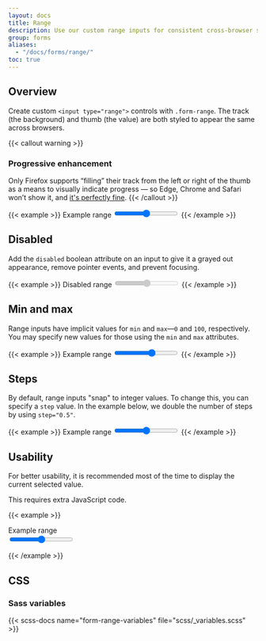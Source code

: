 ```yaml
---
layout: docs
title: Range
description: Use our custom range inputs for consistent cross-browser styling and built-in customization.
group: forms
aliases:
  - "/docs/forms/range/"
toc: true
---
```


## Overview

Create custom `<input type="range">` controls with `.form-range`. The track (the background) and thumb (the value) are both styled to appear the same across browsers.

{{< callout warning >}}
### Progressive enhancement

Only Firefox supports “filling” their track from the left or right of the thumb as a means to visually indicate progress — so Edge, Chrome and Safari won’t show it, and [it's perfectly fine](https://alistapart.com/article/understandingprogressiveenhancement/).
{{< /callout >}}

{{< example >}}
<label for="customRange1" class="form-label">Example range</label>
<input type="range" class="form-range" id="customRange1">
{{< /example >}}

## Disabled

Add the `disabled` boolean attribute on an input to give it a grayed out appearance, remove pointer events, and prevent focusing.

{{< example >}}
<label for="disabledRange" class="form-label is-disabled">Disabled range</label>
<input type="range" class="form-range" id="disabledRange" disabled>
{{< /example >}}

## Min and max

Range inputs have implicit values for `min` and `max`—`0` and `100`, respectively. You may specify new values for those using the `min` and `max` attributes.

{{< example >}}
<label for="customRange2" class="form-label">Example range</label>
<input type="range" class="form-range" min="0" max="5" id="customRange2">
{{< /example >}}

## Steps

By default, range inputs "snap" to integer values. To change this, you can specify a `step` value. In the example below, we double the number of steps by using `step="0.5"`.

{{< example >}}
<label for="customRange3" class="form-label">Example range</label>
<input type="range" class="form-range" min="0" max="5" step="0.5" id="customRange3">
{{< /example >}}

## Usability

For better usability, it is recommended most of the time to display the current selected value.

This requires extra JavaScript code.

{{< example >}}
<div class="d-flex w-100 justify-content-between">
  <label for="customRange4" class="form-label">Example range</label>
  <span id="customRange4ValueText" class="fw-bold" aria-hidden="true"></span>
</div>
<input type="range" class="form-range" min="0" max="100" step="1" id="customRange4" onchange="updateLabelValue()">

<script>
  function updateLabelValue() {
    document.getElementById('customRange4ValueText').innerHTML = document.getElementById('customRange4').value;
  }

  updateLabelValue()
</script>
{{< /example >}}

## CSS

### Sass variables

{{< scss-docs name="form-range-variables" file="scss/_variables.scss" >}}
